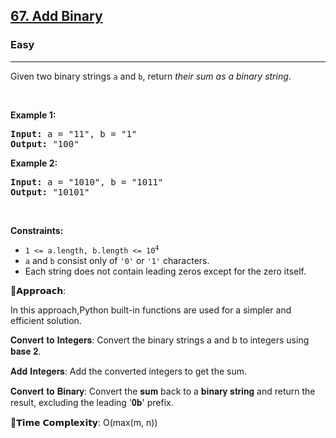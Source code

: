 <h2><a href="https://leetcode.com/problems/add-binary">67. Add Binary</a></h2><h3>Easy</h3><hr><p>Given two binary strings <code>a</code> and <code>b</code>, return <em>their sum as a binary string</em>.</p>

<p>&nbsp;</p>
<p><strong class="example">Example 1:</strong></p>
<pre><strong>Input:</strong> a = "11", b = "1"
<strong>Output:</strong> "100"
</pre><p><strong class="example">Example 2:</strong></p>
<pre><strong>Input:</strong> a = "1010", b = "1011"
<strong>Output:</strong> "10101"
</pre>
<p>&nbsp;</p>
<p><strong>Constraints:</strong></p>

<ul>
	<li><code>1 &lt;= a.length, b.length &lt;= 10<sup>4</sup></code></li>
	<li><code>a</code> and <code>b</code> consist&nbsp;only of <code>&#39;0&#39;</code> or <code>&#39;1&#39;</code> characters.</li>
	<li>Each string does not contain leading zeros except for the zero itself.</li>
</ul>

🧠𝗔𝗽𝗽𝗿𝗼𝗮𝗰𝗵:

In this approach,Python built-in functions are used for a simpler and efficient solution.

𝐂𝐨𝐧𝐯𝐞𝐫𝐭 𝐭𝐨 𝐈𝐧𝐭𝐞𝐠𝐞𝐫𝐬: Convert the binary strings a and b to integers using 𝐛𝐚𝐬𝐞 𝟐.

𝐀𝐝𝐝 𝐈𝐧𝐭𝐞𝐠𝐞𝐫𝐬: Add the converted integers to get the sum.

𝐂𝐨𝐧𝐯𝐞𝐫𝐭 𝐭𝐨 𝐁𝐢𝐧𝐚𝐫𝐲: Convert the 𝐬𝐮𝐦 back to a 𝐛𝐢𝐧𝐚𝐫𝐲 𝐬𝐭𝐫𝐢𝐧𝐠 and return the result, excluding the leading '𝟎𝐛' prefix.

🎯𝗧𝗶𝗺𝗲 𝗖𝗼𝗺𝗽𝗹𝗲𝘅𝗶𝘁𝘆: O(max(m, n))
